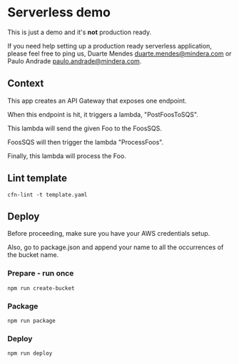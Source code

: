 # Serverless demo

This is just a demo and it's **not** production ready.  

If you need help setting up a production ready serverless application, please feel free to ping us, Duarte Mendes <duarte.mendes@mindera.com> or Paulo Andrade <paulo.andrade@mindera.com>.

## Context

This app creates an API Gateway that exposes one endpoint.  

When this endpoint is hit, it triggers a lambda, "PostFoosToSQS".  

This lambda will send the given Foo to the FoosSQS.  

FoosSQS will then trigger the lambda "ProcessFoos".  

Finally, this lambda will process the Foo.

## Lint template

`cfn-lint -t template.yaml`

## Deploy

Before proceeding, make sure you have your AWS credentials setup.  

Also, go to package.json and append your name to all the occurrences of the bucket name.

### Prepare - run once

`npm run create-bucket`

### Package

`npm run package`

### Deploy

`npm run deploy`
